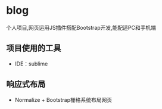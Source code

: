 # blog
个人项目,网页运用JS插件搭配Bootstrap开发,能配适PC和手机端

## 项目使用的工具
+ IDE：sublime

## 响应式布局
+ Normalize + Bootstrap栅格系统布局网页

